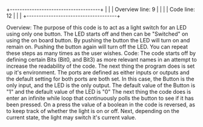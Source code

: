 +-------------------------------------+
|                                     |
| Overview			line:   9		  |
|									  | 
| Code				line:  12         |
|									  |
+-------------------------------------+

Overview:
		The purpose of this code is to act as a light switch for an LED using only one button. The LED starts off and then can be "Switched" on using the on board button. By pushing 
	the button the LED will turn on and remain on. Pushing the button again will turn off the LED. You can repeat these steps as many times as the user wishes.
Code:
		The code starts off by defining certain Bits (Bit0, and Bit3) as more relevant names in an attempt to increase the readability of the code. The next thing the program does is
	set up it's environment. The ports are defined as either inputs or outputs and the default setting for both ports are both set. In this case, the Button is the only input, and the
	LED is the only output. The default value of the Button is "1" and the default value of the LED is "0" The next thing the code does is enter an infinite while loop that continuously
	polls the button to see if it has been pressed. On a press the value of a boolean in the code is reversed, as to keep track of whether the light is on or off. Next, depending on 
	the current state, the light may switch it's current value.